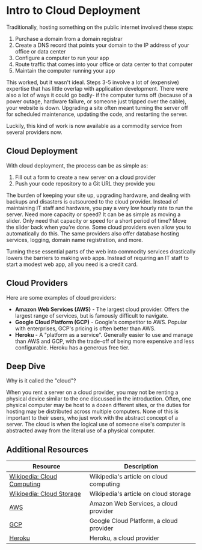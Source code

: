 # Intro to Cloud Deployment

Traditionally, hosting something on the public internet involved these steps:

1. Purchase a domain from a domain registrar
2. Create a DNS record that points your domain to the IP address of your office or data center
3. Configure a computer to run your app
4. Route traffic that comes into your office or data center to that computer
5. Maintain the computer running your app

This worked, but it wasn't ideal. Steps 3-5 involve a lot of (expensive) expertise that has little overlap with application development. There were also a lot of ways it could go badly- if the computer turns off (because of a power outage, hardware failure, or someone just tripped over the cable), your website is down. Upgrading a site often meant turning the server off for scheduled maintenance, updating the code, and restarting the server.

Luckily, this kind of work is now available as a commodity service from several providers now.

## Cloud Deployment

With cloud deployment, the process can be as simple as:

1. Fill out a form to create a new server on a cloud provider
2. Push your code repository to a Git URL they provide you

The burden of keeping your site up, upgrading hardware, and dealing with backups and disasters is outsourced to the cloud provider. Instead of maintaining IT staff and hardware, you pay a very low hourly rate to run the server. Need more capacity or speed? It can be as simple as moving a slider. Only need that capacity or speed for a short period of time? Move the slider back when you're done. Some cloud providers even allow you to automatically do this. The same providers also offer database hosting services, logging, domain name registration, and more.

Turning these essential parts of the web into commodity services drastically lowers the barriers to making web apps. Instead of requiring an IT staff to start a modest web app, all you need is a credit card.

## Cloud Providers

Here are some examples of cloud providers:

* **Amazon Web Services (AWS)** - The largest cloud provider. Offers the largest range of services, but is famously difficult to navigate.
* **Google Cloud Platform (GCP)** - Google's competitor to AWS. Popular with enterprises, GCP's pricing is often better than AWS.
* **Heroku** - A "platform as a service". Generally easier to use and manage than AWS and GCP, with the trade-off of being more expensive and less configurable. Heroku has a generous free tier.

## Deep Dive

Why is it called the "cloud"?

When you rent a server on a cloud provider, you may not be renting a physical device similar to the one discussed in the introduction. Often, one physical computer may be host to a dozen different sites, or the duties for hosting may be distributed across multiple computers. None of this is important to their users, who just work with the abstract concept of a server. The cloud is when the logical use of someone else's computer is abstracted away from the literal use of a physical computer.

## Additional Resources

| Resource | Description |
| --- | --- |
| [Wikipedia: Cloud Computing](https://en.wikipedia.org/wiki/Cloud_computing) | Wikipedia's article on cloud computing |
| [Wikipedia: Cloud Storage](https://en.wikipedia.org/wiki/Cloud_storage) | Wikipedia's article on cloud storage |
| [AWS](https://aws.amazon.com/) | Amazon Web Services, a cloud provider |
| [GCP](https://cloud.google.com/) | Google Cloud Platform, a cloud provider |
| [Heroku](https://www.heroku.com/) | Heroku, a cloud provider |
